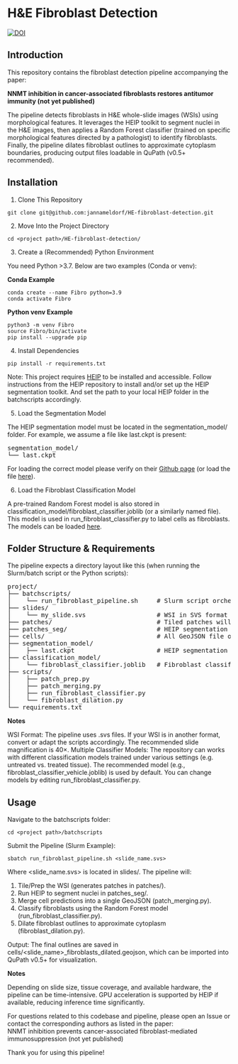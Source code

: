 # H&E Fibroblast Detection
[![DOI](https://zenodo.org/badge/941603139.svg)](https://doi.org/10.5281/zenodo.15257915)

## Introduction

This repository contains the fibroblast detection pipeline accompanying the paper:

**NNMT inhibition in cancer-associated fibroblasts restores antitumor immunity (not yet published)**

The pipeline detects fibroblasts in H&E whole-slide images (WSIs) using morphological features. It leverages the HEIP toolkit to segment nuclei in the H&E images, then applies a Random Forest classifier (trained on specific morphological features directed by a pathologist) to identify fibroblasts. Finally, the pipeline dilates fibroblast outlines to approximate cytoplasm boundaries, producing output files loadable in QuPath (v0.5+ recommended).
## Installation
1) Clone This Repository

```
git clone git@github.com:jannameldorf/HE-fibroblast-detection.git
```

2) Move Into the Project Directory

```
cd <project path>/HE-fibroblast-detection/
```

3) Create a (Recommended) Python Environment

You need Python >3.7. Below are two examples (Conda or venv):

**Conda Example**

```
conda create --name Fibro python=3.9
conda activate Fibro
```

**Python venv Example**

```
python3 -m venv Fibro
source Fibro/bin/activate
pip install --upgrade pip
```

4) Install Dependencies

```
pip install -r requirements.txt
```

Note: This project requires [HEIP](https://github.com/ValeAri/HEIP) to be installed and accessible. Follow instructions from the HEIP repository to install and/or set up the HEIP segmentation toolkit. And set the path to your local HEIP folder in the batchscripts accordingly.


5) Load the Segmentation Model

The HEIP segmentation model must be located in the segmentation_model/ folder. For example, we assume a file like last.ckpt is present:

<pre>
segmentation_model/
└── last.ckpt
</pre>

For loading the correct model please verify on their [Github page](https://github.com/ValeAri/HEIP) (or load the file [here](https://www.dropbox.com/scl/fi/jd3td009blmjv0lla0u80/last.ckpt?rlkey=jszlw4gqrklv85uq4r0lw5cuh&dl=0)).

6) Load the Fibroblast Classification Model

A pre-trained Random Forest model is also stored in classification_model/fibroblast_classifier.joblib (or a similarly named file). This model is used in run_fibroblast_classifier.py to label cells as fibroblasts. The models can be loaded [here](https://uchicago.box.com/s/4jfd7zaezh55z3khv6ftwmhxrjefc6rz).

## Folder Structure & Requirements

The pipeline expects a directory layout like this (when running the Slurm/batch script or the Python scripts):


<pre>
project/
├── batchscripts/
│    └── run_fibroblast_pipeline.sh     # Slurm script orchestrating the pipeline
├── slides/
│    └── my_slide.svs                   # WSI in SVS format
├── patches/                            # Tiled patches will be created here by patch_prep.py
├── patches_seg/                        # HEIP segmentation outputs
├── cells/                              # All GeoJSON file outputs for QuPath
├── segmentation_model/
│    ├── last.ckpt                      # HEIP segmentation checkpoint
├── classification_model/
│    └── fibroblast_classifier.joblib   # Fibroblast classification model (or similar)
├── scripts/
│    ├── patch_prep.py
│    ├── patch_merging.py
│    ├── run_fibroblast_classifier.py
│    └── fibroblast_dilation.py
└── requirements.txt
</pre>

**Notes**

WSI Format: The pipeline uses .svs files. If your WSI is in another format, convert or adapt the scripts accordingly. The recommended slide magnification is 40×.
Multiple Classifier Models: The repository can works with different classification models trained under various settings (e.g. untreated vs. treated tissue). The recommended model (e.g., fibroblast_classifier_vehicle.joblib) is used by default. You can change models by editing run_fibroblast_classifier.py.

## Usage

Navigate to the batchscripts folder:

```
cd <project path>/batchscripts
```

Submit the Pipeline (Slurm Example):

```
sbatch run_fibroblast_pipeline.sh <slide_name.svs>
```

Where <slide_name.svs> is located in slides/. The pipeline will:
1. Tile/Prep the WSI (generates patches in patches/).
2. Run HEIP to segment nuclei in patches_seg/.
3. Merge cell predictions into a single GeoJSON (patch_merging.py).
4. Classify fibroblasts using the Random Forest model (run_fibroblast_classifier.py).
5. Dilate fibroblast outlines to approximate cytoplasm (fibroblast_dilation.py).

Output:
The final outlines are saved in cells/<slide_name>_fibroblasts_dilated.geojson, which can be imported into QuPath v0.5+ for visualization.

**Notes**

Depending on slide size, tissue coverage, and available hardware, the pipeline can be time-intensive. GPU acceleration is supported by HEIP if available, reducing inference time significantly.

For questions related to this codebase and pipeline, please open an Issue or contact the corresponding authors as listed in the paper:\
NNMT inhibition prevents cancer-associated fibroblast-mediated immunosuppression (not yet published)

Thank you for using this pipeline!
